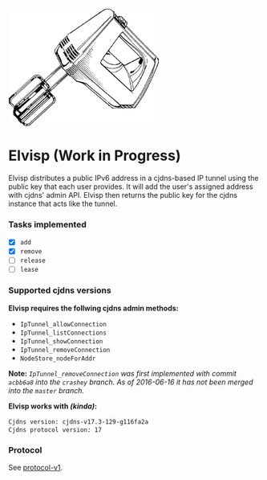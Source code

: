 ![Elvisp](elvisp.png)

# Elvisp (Work in Progress)
Elvisp distributes a public IPv6 address in a cjdns-based IP tunnel using the public key that each user provides. It will add the user's assigned address with cjdns' admin API. Elvisp then returns the public key for the cjdns instance that acts like the tunnel.

### Tasks implemented
 - [x] `add`
 - [x] `remove`
 - [ ] `release`
 - [ ] `lease`

### Supported cjdns versions
__Elvisp requires the follwing cjdns admin methods:__
 * `IpTunnel_allowConnection`
 * `IpTunnel_listConnections`
 * `IpTunnel_showConnection`
 * `IpTunnel_removeConnection`
 * `NodeStore_nodeForAddr`

__Note:__
*`IpTunnel_removeConnection` was first implemented with commit `acbb6a8` into the `crashey` branch. As of 2016-06-16 it has not been merged into the `master` branch.*

__Elvisp works with *(kinda)*:__
```
Cjdns version: cjdns-v17.3-129-g116fa2a
Cjdns protocol version: 17
```

### Protocol
See [protocol-v1](doc/protocol-v1.md).
